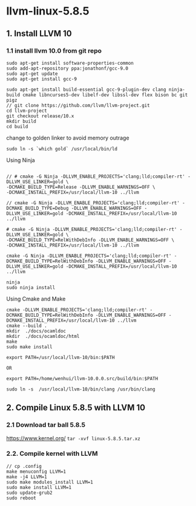 # llvm-linux-5.8.5


## 1. Install LLVM 10

### 1.1 install llvm 10.0 from git repo
```
sudo apt-get install software-properties-common 
sudo add-apt-repository ppa:jonathonf/gcc-9.0 
sudo apt-get update 
sudo apt-get install gcc-9

sudo apt-get install build-essential gcc-9-plugin-dev clang ninja-build cmake libncurses5-dev libelf-dev libssl-dev flex bison bc git pigz
// git clone https://github.com/llvm/llvm-project.git
cd llvm-project
git checkout release/10.x
mkdir build
cd build

```
change to golden linker to avoid memory outrage
```
sudo ln -s `which gold` /usr/local/bin/ld
```

Using Ninja
```

// # cmake -G Ninja -DLLVM_ENABLE_PROJECTS='clang;lld;compiler-rt' -DLLVM_USE_LINKER=gold \
-DCMAKE_BUILD_TYPE=Release -DLLVM_ENABLE_WARNINGS=OFF \
-DCMAKE_INSTALL_PREFIX=/usr/local/llvm-10 ../llvm

// cmake -G Ninja -DLLVM_ENABLE_PROJECTS='clang;lld;compiler-rt' -DCMAKE_BUILD_TYPE=Debug -DLLVM_ENABLE_WARNINGS=OFF -DLLVM_USE_LINKER=gold -DCMAKE_INSTALL_PREFIX=/usr/local/llvm-10 ../llvm

# cmake -G Ninja -DLLVM_ENABLE_PROJECTS='clang;lld;compiler-rt' -DLLVM_USE_LINKER=gold \
-DCMAKE_BUILD_TYPE=RelWithDebInfo -DLLVM_ENABLE_WARNINGS=OFF \
-DCMAKE_INSTALL_PREFIX=/usr/local/llvm-10 ../llvm

cmake -G Ninja -DLLVM_ENABLE_PROJECTS='clang;lld;compiler-rt' -DCMAKE_BUILD_TYPE=RelWithDebInfo -DLLVM_ENABLE_WARNINGS=OFF -DLLVM_USE_LINKER=gold -DCMAKE_INSTALL_PREFIX=/usr/local/llvm-10 ../llvm

ninja
sudo ninja install
```


Using Cmake and Make
```
cmake -DLLVM_ENABLE_PROJECTS='clang;lld;compiler-rt' -DCMAKE_BUILD_TYPE=RelWithDebInfo -DLLVM_ENABLE_WARNINGS=OFF -DCMAKE_INSTALL_PREFIX=/usr/local/llvm-10 ../llvm
cmake --build .
mkdir  ./docs/ocamldoc
mkdir  ./docs/ocamldoc/html
make 
sudo make install
```

```
export PATH=/usr/local/llvm-10/bin:$PATH

OR

export PATH=/home/wenhui/llvm-10.0.0.src/build/bin:$PATH
```
```
sudo ln -s  /usr/local/llvm-10/bin/clang /usr/bin/clang
```
## 2. Compile Linux 5.8.5 with LLVM 10

### 2.1 Download tar ball 5.8.5 

https://www.kernel.org/
`
tar -xvf linux-5.8.5.tar.xz
`
### 2.2. Compile kernel with LLVM

```
// cp .config 
make menuconfig LLVM=1
make -j4 LLVM=1
sudo make modules_install LLVM=1
sudo make install LLVM=1
sudo update-grub2
sudo reboot
```


